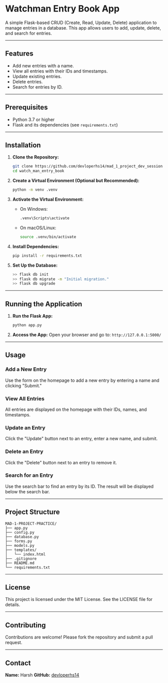 # Watchman Entry Book App

A simple Flask-based CRUD (Create, Read, Update, Delete) application to manage entries in a database. This app allows users to add, update, delete, and search for entries.

---

## Features
- Add new entries with a name.
- View all entries with their IDs and timestamps.
- Update existing entries.
- Delete entries.
- Search for entries by ID.

---

## Prerequisites
- Python 3.7 or higher
- Flask and its dependencies (see `requirements.txt`)

---

## Installation

1. **Clone the Repository:**
   ```bash
   git clone https://github.com/devloperhs14/mad_1_project_dev_sessions_projects.git
   cd watch_man_entry_book
   ```

2. **Create a Virtual Environment (Optional but Recommended):**
   ```bash
   python -m venv .venv
   ```

3. **Activate the Virtual Environment:**
   - On Windows:
     ```bash
     .venv\Scripts\activate
     ```
   - On macOS/Linux:
     ```bash
     source .venv/bin/activate
     ```

4. **Install Dependencies:**
   ```bash
   pip install -r requirements.txt
   ```

5. **Set Up the Database:**
   ```bash
   >> flask db init
   >> flask db migrate -m "Initial migration."
   >> flask db upgrade
   ```

---

## Running the Application
1. **Run the Flask App:**
   ```bash
   python app.py
   ```

2. **Access the App:**
   Open your browser and go to: `http://127.0.0.1:5000/`

---

## Usage

### Add a New Entry
Use the form on the homepage to add a new entry by entering a name and clicking "Submit."

### View All Entries
All entries are displayed on the homepage with their IDs, names, and timestamps.

### Update an Entry
Click the "Update" button next to an entry, enter a new name, and submit.

### Delete an Entry
Click the "Delete" button next to an entry to remove it.

### Search for an Entry
Use the search bar to find an entry by its ID. The result will be displayed below the search bar.

---

## Project Structure
```
MAD-1-PROJECT-PRACTICE/
├── app.py
├── config.py
├── database.py
├── forms.py
├── models.py
├── templates/
│   └── index.html
├── .gitignore
├── README.md
└── requirements.txt
```

---

## License
This project is licensed under the MIT License. See the LICENSE file for details.

---

## Contributing
Contributions are welcome! Please fork the repository and submit a pull request.

---

## Contact
**Name:** Harsh
**GitHub:** [devloperhs14](https://github.com/devloperhs14)

